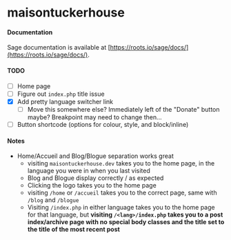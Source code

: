 # maisontuckerhouse

#### Documentation

Sage documentation is available at [https://roots.io/sage/docs/](https://roots.io/sage/docs/).

#### TODO

- [ ] Home page
- [ ] Figure out `index.php` title issue
- [x] Add pretty language switcher link
  - [ ] Move this somewhere else? Immediately left of the "Donate" button maybe? Breakpoint may need to change then...
- [ ] Button shortcode (options for colour, style, and block/inline) 

#### Notes

- Home/Accueil and Blog/Blogue separation works great
  - visiting `maisontuckerhouse.dev` takes you to the home page, in the language you were in when you last visited
  - Blog and Blogue display correctly / as expected
  - Clicking the logo takes you to the home page
  - visiting `/home` or `/accueil` takes you to the correct page, same with `/blog` and `/blogue`
  - Visiting `/index.php` in either language takes you to the home page for that language, but **visiting `/<lang>/index.php` takes you to a post index/archive page with no special body classes and the title set to the title of the most recent post**
